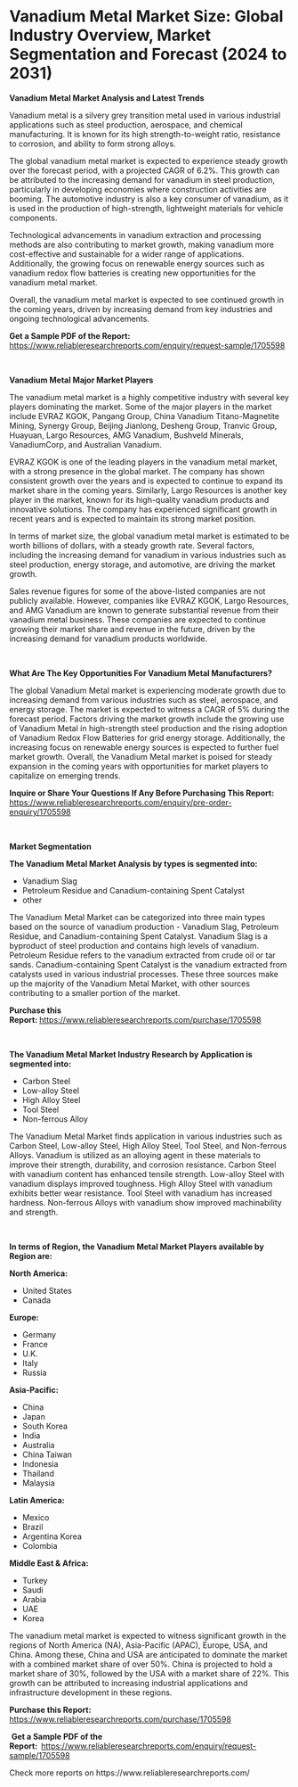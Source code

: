 <p><h1>Vanadium Metal Market Size: Global Industry Overview, Market Segmentation and Forecast (2024 to 2031)</h1></p><p><strong>Vanadium Metal Market Analysis and Latest Trends</strong></p>
<p><p>Vanadium metal is a silvery grey transition metal used in various industrial applications such as steel production, aerospace, and chemical manufacturing. It is known for its high strength-to-weight ratio, resistance to corrosion, and ability to form strong alloys.</p><p>The global vanadium metal market is expected to experience steady growth over the forecast period, with a projected CAGR of 6.2%. This growth can be attributed to the increasing demand for vanadium in steel production, particularly in developing economies where construction activities are booming. The automotive industry is also a key consumer of vanadium, as it is used in the production of high-strength, lightweight materials for vehicle components.</p><p>Technological advancements in vanadium extraction and processing methods are also contributing to market growth, making vanadium more cost-effective and sustainable for a wider range of applications. Additionally, the growing focus on renewable energy sources such as vanadium redox flow batteries is creating new opportunities for the vanadium metal market.</p><p>Overall, the vanadium metal market is expected to see continued growth in the coming years, driven by increasing demand from key industries and ongoing technological advancements.</p></p>
<p><strong>Get a Sample PDF of the Report:&nbsp;</strong> <a href="https://www.reliableresearchreports.com/enquiry/request-sample/1705598">https://www.reliableresearchreports.com/enquiry/request-sample/1705598</a></p>
<p>&nbsp;</p>
<p><strong>Vanadium Metal Major Market Players</strong></p>
<p><p>The vanadium metal market is a highly competitive industry with several key players dominating the market. Some of the major players in the market include EVRAZ KGOK, Pangang Group, China Vanadium Titano-Magnetite Mining, Synergy Group, Beijing Jianlong, Desheng Group, Tranvic Group, Huayuan, Largo Resources, AMG Vanadium, Bushveld Minerals, VanadiumCorp, and Australian Vanadium.</p><p>EVRAZ KGOK is one of the leading players in the vanadium metal market, with a strong presence in the global market. The company has shown consistent growth over the years and is expected to continue to expand its market share in the coming years. Similarly, Largo Resources is another key player in the market, known for its high-quality vanadium products and innovative solutions. The company has experienced significant growth in recent years and is expected to maintain its strong market position.</p><p>In terms of market size, the global vanadium metal market is estimated to be worth billions of dollars, with a steady growth rate. Several factors, including the increasing demand for vanadium in various industries such as steel production, energy storage, and automotive, are driving the market growth.</p><p>Sales revenue figures for some of the above-listed companies are not publicly available. However, companies like EVRAZ KGOK, Largo Resources, and AMG Vanadium are known to generate substantial revenue from their vanadium metal business. These companies are expected to continue growing their market share and revenue in the future, driven by the increasing demand for vanadium products worldwide.</p></p>
<p>&nbsp;</p>
<p><strong>What Are The Key Opportunities For Vanadium Metal Manufacturers?</strong></p>
<p><p>The global Vanadium Metal market is experiencing moderate growth due to increasing demand from various industries such as steel, aerospace, and energy storage. The market is expected to witness a CAGR of 5% during the forecast period. Factors driving the market growth include the growing use of Vanadium Metal in high-strength steel production and the rising adoption of Vanadium Redox Flow Batteries for grid energy storage. Additionally, the increasing focus on renewable energy sources is expected to further fuel market growth. Overall, the Vanadium Metal market is poised for steady expansion in the coming years with opportunities for market players to capitalize on emerging trends.</p></p>
<p><strong>Inquire or Share Your Questions If Any Before Purchasing This Report:</strong> <a href="https://www.reliableresearchreports.com/enquiry/pre-order-enquiry/1705598">https://www.reliableresearchreports.com/enquiry/pre-order-enquiry/1705598</a></p>
<p>&nbsp;</p>
<p><strong>Market Segmentation</strong></p>
<p><strong>The Vanadium Metal Market Analysis by types is segmented into:</strong></p>
<p><ul><li>Vanadium Slag</li><li>Petroleum Residue and Canadium-containing Spent Catalyst</li><li>other</li></ul></p>
<p><p>The Vanadium Metal Market can be categorized into three main types based on the source of vanadium production - Vanadium Slag, Petroleum Residue, and Canadium-containing Spent Catalyst. Vanadium Slag is a byproduct of steel production and contains high levels of vanadium. Petroleum Residue refers to the vanadium extracted from crude oil or tar sands. Canadium-containing Spent Catalyst is the vanadium extracted from catalysts used in various industrial processes. These three sources make up the majority of the Vanadium Metal Market, with other sources contributing to a smaller portion of the market.</p></p>
<p><strong>Purchase this Report:&nbsp;</strong><a href="https://www.reliableresearchreports.com/purchase/1705598">https://www.reliableresearchreports.com/purchase/1705598</a></p>
<p>&nbsp;</p>
<p><strong>The Vanadium Metal Market Industry Research by Application is segmented into:</strong></p>
<p><ul><li>Carbon Steel</li><li>Low-alloy Steel</li><li>High Alloy Steel</li><li>Tool Steel</li><li>Non-ferrous Alloy</li></ul></p>
<p><p>The Vanadium Metal Market finds application in various industries such as Carbon Steel, Low-alloy Steel, High Alloy Steel, Tool Steel, and Non-ferrous Alloys. Vanadium is utilized as an alloying agent in these materials to improve their strength, durability, and corrosion resistance. Carbon Steel with vanadium content has enhanced tensile strength. Low-alloy Steel with vanadium displays improved toughness. High Alloy Steel with vanadium exhibits better wear resistance. Tool Steel with vanadium has increased hardness. Non-ferrous Alloys with vanadium show improved machinability and strength.</p></p>
<p>&nbsp;</p>
<p><strong>In terms of Region, the Vanadium Metal Market Players available by Region are:</strong></p>
<p>
    <p> <strong> North America: </strong>
        <ul>
            <li>United States</li>
            <li>Canada</li>
        </ul>
        </p> 
    <p> <strong> Europe: </strong>
        <ul>
            <li>Germany</li>
            <li>France</li>
            <li>U.K.</li>
            <li>Italy</li>
            <li>Russia</li>
        </ul>
        </p> 
    <p> <strong> Asia-Pacific: </strong>
        <ul>
            <li>China</li>
            <li>Japan</li>
            <li>South Korea</li>
            <li>India</li>
            <li>Australia</li>
            <li>China Taiwan</li>
            <li>Indonesia</li>
            <li>Thailand</li>
            <li>Malaysia</li>
        </ul>
        </p> 
    <p> <strong> Latin America: </strong>
        <ul>
            <li>Mexico</li>
            <li>Brazil</li>
            <li>Argentina Korea</li>
            <li>Colombia</li>
        </ul>
        </p> 
    <p> <strong> Middle East & Africa: </strong>
        <ul>
            <li>Turkey</li>
            <li>Saudi</li>
            <li>Arabia</li>
            <li>UAE</li>
            <li>Korea</li>
        </ul>
    </p>
    </p>
<p><p>The vanadium metal market is expected to witness significant growth in the regions of North America (NA), Asia-Pacific (APAC), Europe, USA, and China. Among these, China and USA are anticipated to dominate the market with a combined market share of over 50%. China is projected to hold a market share of 30%, followed by the USA with a market share of 22%. This growth can be attributed to increasing industrial applications and infrastructure development in these regions.</p></p>
<p><strong>Purchase this Report: </strong><a href="https://www.reliableresearchreports.com/purchase/1705598">https://www.reliableresearchreports.com/purchase/1705598</a></p>
<p>&nbsp;<strong>Get a Sample PDF of the Report:&nbsp;&nbsp;</strong><a href="https://www.reliableresearchreports.com/enquiry/request-sample/1705598">https://www.reliableresearchreports.com/enquiry/request-sample/1705598</a></p>
<p><strong></strong></p>
<p>Check more reports on https://www.reliableresearchreports.com/</p>